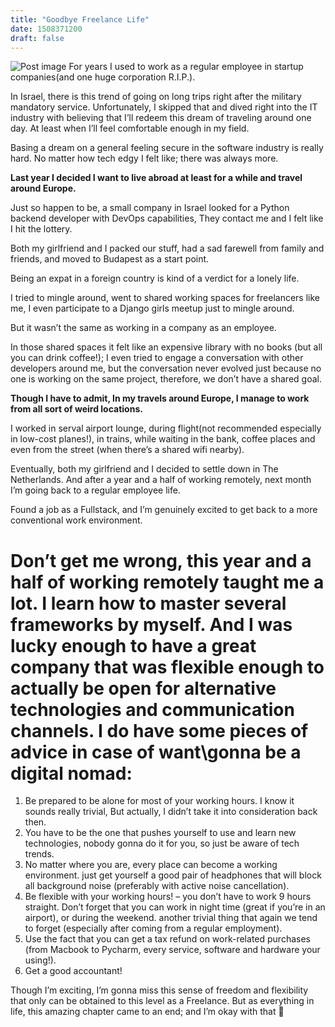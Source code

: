 ```yaml
---
title: "Goodbye Freelance Life"
date: 1508371200
draft: false
---
```


![Post image](https://firebasestorage.googleapis.com/v0/b/shell-gems.appspot.com/o/posts%2FIMG_20160606_093949.jpg?alt=media&token=ccd656b3-86b0-443a-b8b3-0cbe05837b78)
For years I used to work as a regular employee in startup companies(and one huge corporation R.I.P.).

In Israel, there is this trend of going on long trips right after the military mandatory service. Unfortunately, I skipped that and dived right into the IT industry with believing that I’ll redeem this dream of traveling around one day. At least when I’ll feel comfortable enough in my field.

Basing a dream on a general feeling secure in the software industry is really hard. No matter how tech edgy I felt like; there was always more.

<b>Last year I decided I want to live abroad at least for a while and travel around Europe.</b>

Just so happen to be, a small company in Israel looked for a Python backend developer with DevOps capabilities, They contact me and I felt like I hit the lottery.

Both my girlfriend and I packed our stuff, had a sad farewell from family and friends, and moved to Budapest as a start point.

Being an expat in a foreign country is kind of a verdict for a lonely life.

I tried to mingle around, went to shared working spaces for freelancers like me, I even participate to a Django girls meetup just to mingle around.

But it wasn’t the same as working in a company as an employee.

In those shared spaces it felt like an expensive library with no books (but all you can drink coffee!); I even tried to engage a conversation with other developers around me, but the conversation never evolved just because no one is working on the same project, therefore, we don’t have a shared goal.

<b>Though I have to admit, In my travels around Europe, I manage to work from all sort of weird locations.</b>

I worked in serval airport lounge, during flight(not recommended especially in low-cost planes!), in trains, while waiting in the bank, coffee places and even from the street (when there’s a shared wifi nearby).

Eventually, both my girlfriend and I decided to settle down in The Netherlands. And after a year and a half of working remotely, next month I’m going back to a regular employee life.

Found a job as a Fullstack, and I’m genuinely excited to get back to a more conventional work environment.

Don’t get me wrong, this year and a half of working remotely taught me a lot. I learn how to master several frameworks by myself. And I was lucky enough to have a great company that was flexible enough to actually be open for alternative technologies and communication channels.
I do have some pieces of advice in case of want\gonna be a digital nomad:
===
1. Be prepared to be alone for most of your working hours. I know it sounds really trivial, But actually, I didn’t take it into consideration back then.
2. You have to be the one that pushes yourself to use and learn new technologies, nobody gonna do it for you, so just be aware of tech trends.
3. No matter where you are, every place can become a working environment. just get yourself a good pair of headphones that will block all background noise (preferably with active noise cancellation).
4. Be flexible with your working hours! – you don’t have to work 9 hours straight. Don’t forget that you can work in night time (great if you’re in an airport), or during the weekend. another trivial thing that again we tend to forget (especially after coming from a regular employment).
5. Use the fact that you can get a tax refund on work-related purchases (from Macbook to Pycharm, every service, software and hardware your using!).
6. Get a good accountant!

Though I’m exciting, I’m gonna miss this sense of freedom and flexibility that only can be obtained to this level as a Freelance. But as everything in life, this amazing chapter came to an end; and I’m okay with that 🙂
